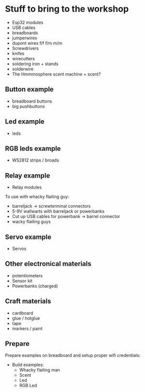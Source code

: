 # Stuff to bring to the workshop
- Esp32 modules
- USB cables
- breadboards
- jumperwires
- dupont wires f/f f/m m/m
- Screwdrivers
- knifes
- wirecutters
- soldering iron + stands
- solderwire
- The Hmmmosphere scent machine + scent?

## Button example
- breadboard buttons
- big pushbuttons

## Led example
- leds

## RGB leds example
- WS2812 strips / broads

## Relay example
- Relay modules

To use with whacky flailing guy:
- barreljack -> screwterminal connectors
- 5-9V wallwarts with barreljack or powerbanks
- Cut up USB cables for powerbank -> barrel connector
- wacky flailing guys

## Servo example
- Servos

## Other electronical materials
- potentiometers
- Sensor kit
- Powerbanks (charged)

## Craft materials
- cardboard
- glue / hotglue
- tape
- markers / paint

## Prepare
Prepare examples on breadboard and setup proper wifi credentials:

- Build examples:
  - Whacky flailing man
  - Scent
  - Led
  - RGB Led
